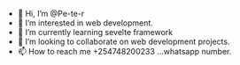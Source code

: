 - 👋 Hi, I’m @Pe-te-r
- 👀 I’m interested in web development.
- 🌱 I’m currently learning sevelte framework
- 💞️ I’m looking to collaborate on web development projects.
- 📫 How to reach me +254748200233 ...whatsapp number. 

<!---
Pe-te-r/Pe-te-r is a ✨ special ✨ repository because its `README.md` (this file) appears on your GitHub profile.
You can click the Preview link to take a look at your changes.
--->
